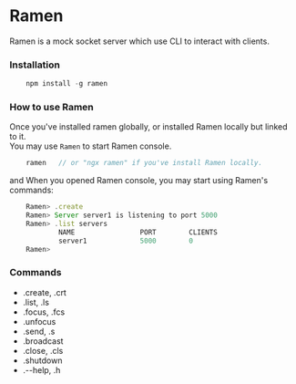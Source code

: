 # Ramen
Ramen is a mock socket server which use CLI to interact with clients.

### Installation
```javascript
    npm install -g ramen 
```

### How to use Ramen
Once you've installed ramen globally, or installed Ramen locally but linked to it.  
You may use ```Ramen``` to start Ramen console.
```javascript
    ramen   // or "ngx ramen" if you've install Ramen locally.
```
and When you opened Ramen console, you may start using Ramen's commands:   
```javascript
    Ramen> .create
    Ramen> Server server1 is listening to port 5000
    Ramen> .list servers
            NAME                PORT        CLIENTS
            server1             5000        0
    Ramen>
```



### Commands
- .create, .crt
- .list, .ls
- .focus, .fcs
- .unfocus
- .send, .s
- .broadcast
- .close, .cls
- .shutdown
- .--help, .h
